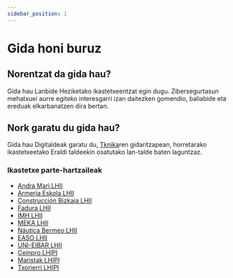```yaml
---
sidebar_position: 1
---
```


# Gida honi buruz

## Norentzat da gida hau?

Gida hau Lanbide Heziketako ikastetxeentzat egin dugu. Zibersegurtasun mehatxuei aurre egiteko interesgarri izan daitezken gomendio, baliabide eta ereduak elkarbanatzen dira bertan.

## Nork garatu du gida hau?

Gida hau Digitaldeak garatu du, [Tknika](https://tknika.eus)ren gidaritzapean, horretarako ikastetxeetako Eraldi taldeekin osatutako lan-talde baten laguntzaz.

### Ikastetxe parte-hartzaileak

- [Andra Mari LHII](https://fpandramari.eus/)
- [Armeria Eskola LHII](https://armeriaeskola.eus/)
- [Construcción Bizkaia LHII](https://www.construccionbizkaia.com/)
- [Fadura LHII](https://www.fadura.eus/)
- [IMH LHII](https://www.imh.eu)
- [MEKA LHII](https://meka-elgoibar.hezkuntza.net)
- [Náutica Bermeo LHII](https://www.nautikaeskola.com/)
- [EASO LHII](https://www.ikaslangipuzkoa.eus/es/centros/CIFP-politecnico-easo)
- [UNI-EIBAR LHII](https://www.uni.eus/)
- [Ceinpro LHIPI](https://www.ceinpro.es/)
- [Maristak LHIPI](https://maristak.com/)
- [Txorierri LHIPI](https://politeknikatxorierri.eus/)


